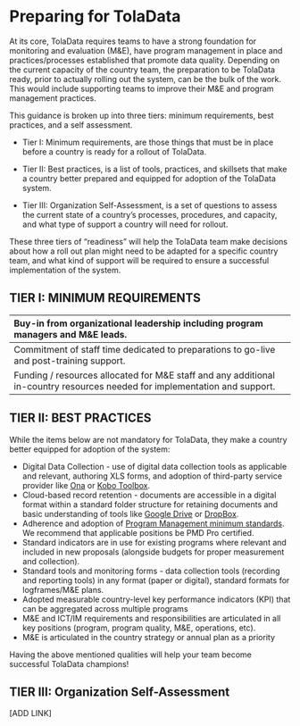 # Preparing for TolaData

At its core, TolaData requires teams to have a strong foundation for monitoring and evaluation \(M&E\), have program management in place and practices/processes established that promote data quality. Depending on the current capacity of the country team, the preparation to be TolaData ready, prior to actually rolling out the system, can be the bulk of the work. This would include supporting teams to improve their M&E and program management practices.

This guidance is broken up into three tiers: minimum requirements, best practices, and a self assessment.

* Tier I: Minimum requirements, are those things that must be in place before a country is ready for a rollout of TolaData.

* Tier II: Best practices, is a list of tools, practices, and skillsets that make a country better prepared and equipped for adoption of the TolaData system.

* Tier III: Organization Self-Assessment, is a set of questions to assess the current state of a country’s processes, procedures, and capacity, and what type of support a country will need for rollout.

These three tiers of “readiness” will help the TolaData team make decisions about how a roll out plan might need to be adapted for a specific country team, and what kind of support will be required to ensure a successful implementation of the system.

## TIER I: MINIMUM REQUIREMENTS

| Buy-in from organizational leadership including program managers and M&E leads. |
| :--- |
| Commitment of staff time dedicated to preparations to go-live and post-training support. |
| Funding / resources allocated for M&E staff and any additional in-country resources needed for implementation and support. |

## TIER II: BEST PRACTICES

While the items below are not mandatory for TolaData, they make a country better equipped for adoption of the system:

* Digital Data Collection - use of digital data collection tools as applicable and relevant, authoring XLS forms, and adoption of third-party service provider like [Ona](https://ona.io/) or [Kobo Toolbox](http://www.kobotoolbox.org/).
* Cloud-based record retention - documents are accessible in a digital format within a standard folder structure for retaining documents and basic understanding of tools like [Google Drive](https://www.google.com/drive/) or [DropBox](https://www.dropbox.com/).
* Adherence and adoption of [Program Management minimum standards](http://www.pm4ngos.com/the-guide-to-the-pmd-pro/). We recommend that applicable positions be PMD Pro certified.
* Standard indicators are in use for existing programs where relevant and included in new proposals \(alongside budgets for proper measurement and collection\).
* Standard tools and monitoring forms - data collection tools \(recording and reporting tools\) in any format \(paper or digital\), standard formats for logframes/M&E plans.
* Adopted measurable country-level key performance indicators \(KPI\) that can be aggregated across multiple programs
* M&E and ICT/IM requirements and responsibilities are articulated in all key positions \(program, program quality, M&E, operations, etc\).
* M&E is articulated in the country strategy or annual plan as a priority

Having the above mentioned qualities will help your team become successful TolaData champions!

## TIER III: Organization Self-Assessment

\[ADD LINK\]



